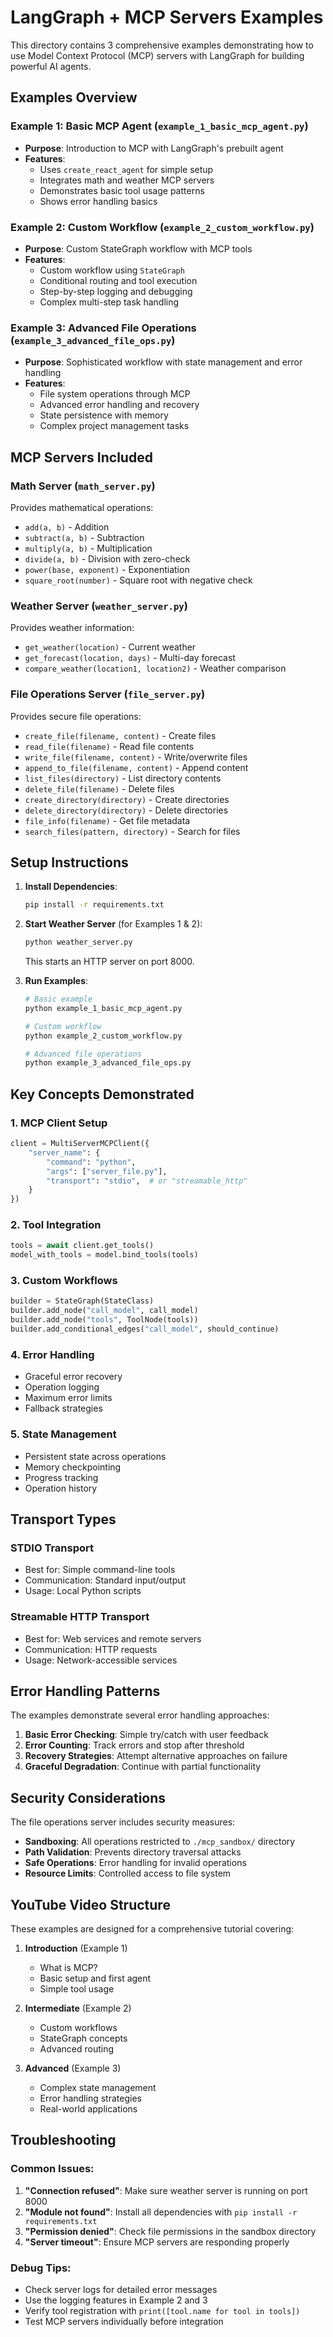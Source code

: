 # LangGraph + MCP Servers Examples

This directory contains 3 comprehensive examples demonstrating how to use Model Context Protocol (MCP) servers with LangGraph for building powerful AI agents.

## Examples Overview

### Example 1: Basic MCP Agent (`example_1_basic_mcp_agent.py`)
- **Purpose**: Introduction to MCP with LangGraph's prebuilt agent
- **Features**:
  - Uses `create_react_agent` for simple setup
  - Integrates math and weather MCP servers
  - Demonstrates basic tool usage patterns
  - Shows error handling basics

### Example 2: Custom Workflow (`example_2_custom_workflow.py`)
- **Purpose**: Custom StateGraph workflow with MCP tools
- **Features**:
  - Custom workflow using `StateGraph`
  - Conditional routing and tool execution
  - Step-by-step logging and debugging
  - Complex multi-step task handling

### Example 3: Advanced File Operations (`example_3_advanced_file_ops.py`)
- **Purpose**: Sophisticated workflow with state management and error handling
- **Features**:
  - File system operations through MCP
  - Advanced error handling and recovery
  - State persistence with memory
  - Complex project management tasks

## MCP Servers Included

### Math Server (`math_server.py`)
Provides mathematical operations:
- `add(a, b)` - Addition
- `subtract(a, b)` - Subtraction  
- `multiply(a, b)` - Multiplication
- `divide(a, b)` - Division with zero-check
- `power(base, exponent)` - Exponentiation
- `square_root(number)` - Square root with negative check

### Weather Server (`weather_server.py`)
Provides weather information:
- `get_weather(location)` - Current weather
- `get_forecast(location, days)` - Multi-day forecast
- `compare_weather(location1, location2)` - Weather comparison

### File Operations Server (`file_server.py`)
Provides secure file operations:
- `create_file(filename, content)` - Create files
- `read_file(filename)` - Read file contents
- `write_file(filename, content)` - Write/overwrite files
- `append_to_file(filename, content)` - Append content
- `list_files(directory)` - List directory contents
- `delete_file(filename)` - Delete files
- `create_directory(directory)` - Create directories
- `delete_directory(directory)` - Delete directories
- `file_info(filename)` - Get file metadata
- `search_files(pattern, directory)` - Search for files

## Setup Instructions

1. **Install Dependencies**:
   ```bash
   pip install -r requirements.txt
   ```

2. **Start Weather Server** (for Examples 1 & 2):
   ```bash
   python weather_server.py
   ```
   This starts an HTTP server on port 8000.

3. **Run Examples**:
   ```bash
   # Basic example
   python example_1_basic_mcp_agent.py
   
   # Custom workflow
   python example_2_custom_workflow.py
   
   # Advanced file operations
   python example_3_advanced_file_ops.py
   ```

## Key Concepts Demonstrated

### 1. MCP Client Setup
```python
client = MultiServerMCPClient({
    "server_name": {
        "command": "python",
        "args": ["server_file.py"],
        "transport": "stdio",  # or "streamable_http"
    }
})
```

### 2. Tool Integration
```python
tools = await client.get_tools()
model_with_tools = model.bind_tools(tools)
```

### 3. Custom Workflows
```python
builder = StateGraph(StateClass)
builder.add_node("call_model", call_model)
builder.add_node("tools", ToolNode(tools))
builder.add_conditional_edges("call_model", should_continue)
```

### 4. Error Handling
- Graceful error recovery
- Operation logging
- Maximum error limits
- Fallback strategies

### 5. State Management
- Persistent state across operations
- Memory checkpointing
- Progress tracking
- Operation history

## Transport Types

### STDIO Transport
- Best for: Simple command-line tools
- Communication: Standard input/output
- Usage: Local Python scripts

### Streamable HTTP Transport  
- Best for: Web services and remote servers
- Communication: HTTP requests
- Usage: Network-accessible services

## Error Handling Patterns

The examples demonstrate several error handling approaches:

1. **Basic Error Checking**: Simple try/catch with user feedback
2. **Error Counting**: Track errors and stop after threshold
3. **Recovery Strategies**: Attempt alternative approaches on failure
4. **Graceful Degradation**: Continue with partial functionality

## Security Considerations

The file operations server includes security measures:
- **Sandboxing**: All operations restricted to `./mcp_sandbox/` directory
- **Path Validation**: Prevents directory traversal attacks
- **Safe Operations**: Error handling for invalid operations
- **Resource Limits**: Controlled access to file system

## YouTube Video Structure

These examples are designed for a comprehensive tutorial covering:

1. **Introduction** (Example 1)
   - What is MCP?
   - Basic setup and first agent
   - Simple tool usage

2. **Intermediate** (Example 2) 
   - Custom workflows
   - StateGraph concepts
   - Advanced routing

3. **Advanced** (Example 3)
   - Complex state management
   - Error handling strategies
   - Real-world applications

## Troubleshooting

### Common Issues:

1. **"Connection refused"**: Make sure weather server is running on port 8000
2. **"Module not found"**: Install all dependencies with `pip install -r requirements.txt`
3. **"Permission denied"**: Check file permissions in the sandbox directory
4. **"Server timeout"**: Ensure MCP servers are responding properly

### Debug Tips:

- Check server logs for detailed error messages
- Use the logging features in Example 2 and 3
- Verify tool registration with `print([tool.name for tool in tools])`
- Test MCP servers individually before integration